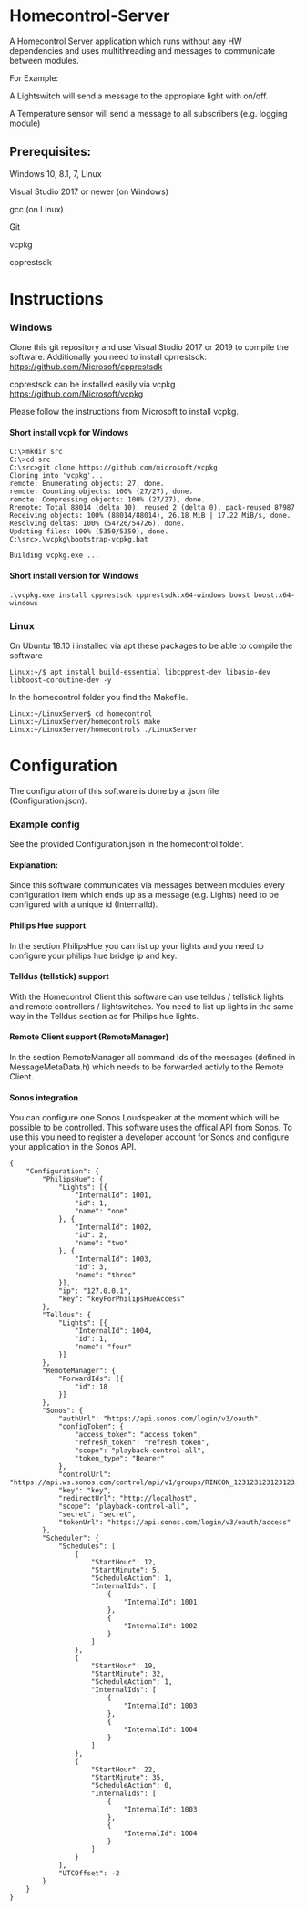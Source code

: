 # Homecontrol-Server
A Homecontrol Server application which runs without any HW dependencies and uses multithreading and messages to communicate between modules.

For Example:

A Lightswitch will send a message to the appropiate light with on/off.

A Temperature sensor will send a message to all subscribers (e.g. logging module) 

## Prerequisites:
Windows 10, 8.1, 7, Linux

Visual Studio 2017 or newer (on Windows)

gcc (on Linux)

Git

vcpkg

cpprestsdk


# Instructions
### Windows
Clone this git repository and use Visual Studio 2017 or 2019 to compile the software.
Additionally you need to install cprrestsdk:
https://github.com/Microsoft/cpprestsdk

cpprestsdk can be installed easily via vcpkg
https://github.com/Microsoft/vcpkg

Please follow the instructions from Microsoft to install vcpkg.
#### Short install vcpk for Windows

```
C:\>mkdir src
C:\>cd src
C:\src>git clone https://github.com/microsoft/vcpkg
Cloning into 'vcpkg'...
remote: Enumerating objects: 27, done.
remote: Counting objects: 100% (27/27), done.
remote: Compressing objects: 100% (27/27), done.
Rremote: Total 88014 (delta 10), reused 2 (delta 0), pack-reused 87987
Receiving objects: 100% (88014/88014), 26.18 MiB | 17.22 MiB/s, done.
Resolving deltas: 100% (54726/54726), done.
Updating files: 100% (5350/5350), done.
C:\src>.\vcpkg\bootstrap-vcpkg.bat

Building vcpkg.exe ...
```

#### Short install version for Windows
```
.\vcpkg.exe install cpprestsdk cpprestsdk:x64-windows boost boost:x64-windows
```

### Linux
On Ubuntu 18.10 i installed via apt these packages to be able to compile the software

```
Linux:~/$ apt install build-essential libcpprest-dev libasio-dev libboost-coroutine-dev -y
```

In the homecontrol folder you find the Makefile.
```
Linux:~/LinuxServer$ cd homecontrol
Linux:~/LinuxServer/homecontrol$ make
Linux:~/LinuxServer/homecontrol$ ./LinuxServer
```

# Configuration
The configuration of this software is done by a .json file (Configuration.json).

### Example config
See the provided Configuration.json in the homecontrol folder.

#### Explanation:
Since this software communicates via messages between modules every configuration item which ends up as a message (e.g. Lights) need to be configured with a unique id (InternalId).

#### Philips Hue support
In the section PhilipsHue you can list up your lights and you need to configure your philips hue bridge ip and key.

#### Telldus (tellstick) support
With the Homecontrol Client this software can use telldus / tellstick lights and remote controllers / lightswitches.
You need to list up lights in the same way in the Telldus section as for Philips hue lights.

#### Remote Client support (RemoteManager)
In the section RemoteManager all command ids of the messages (defined in MessageMetaData.h) which needs to be forwarded activly to the Remote Client. 

#### Sonos integration
You can configure one Sonos Loudspeaker at the moment which will be possible to be controlled.
This software uses the offical API from Sonos.
To use this you need to register a developer account for Sonos and configure your application in the Sonos API.

```
{
	"Configuration": {
		"PhilipsHue": {
			"Lights": [{
				"InternalId": 1001,
				"id": 1,
				"name": "one"
			}, {
				"InternalId": 1002,
				"id": 2,
				"name": "two"
			}, {
				"InternalId": 1003,
				"id": 3,
				"name": "three"
			}],
			"ip": "127.0.0.1",
			"key": "keyForPhilipsHueAccess"
		},
		"Telldus": {
			"Lights": [{
				"InternalId": 1004,
				"id": 1,
				"name": "four"
			}]
		},
		"RemoteManager": {
			"ForwardIds": [{
				"id": 18
			}]
		},
		"Sonos": {
			"authUrl": "https://api.sonos.com/login/v3/oauth",
			"configToken": {
				"access_token": "access token",
				"refresh_token": "refresh token",
				"scope": "playback-control-all",
				"token_type": "Bearer"
			},
			"controlUrl": "https://api.ws.sonos.com/control/api/v1/groups/RINCON_123123123123123:11/playback/",
			"key": "key",
			"redirectUrl": "http://localhost",
			"scope": "playback-control-all",
			"secret": "secret",
			"tokenUrl": "https://api.sonos.com/login/v3/oauth/access"
		},
		"Scheduler": {
			"Schedules": [
				{
					"StartHour": 12,
					"StartMinute": 5,
					"ScheduleAction": 1,
					"InternalIds": [
						{
							"InternalId": 1001
						},
						{
							"InternalId": 1002
						}
					]
				},
				{
					"StartHour": 19,
					"StartMinute": 32,
					"ScheduleAction": 1,
					"InternalIds": [
						{
							"InternalId": 1003
						},
						{
							"InternalId": 1004
						}
					]
				},
				{
					"StartHour": 22,
					"StartMinute": 35,
					"ScheduleAction": 0,
					"InternalIds": [
						{
							"InternalId": 1003
						},
						{
							"InternalId": 1004
						}
					]
				}
			],
			"UTCOffset": -2
		}
	}
}
```

